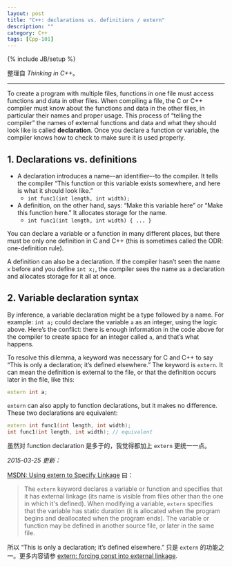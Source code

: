 ```yaml
---
layout: post
title: "C++: declarations vs. definitions / extern"
description: ""
category: C++
tags: [Cpp-101]
---
```

{% include JB/setup %}

整理自 _Thinking in C++_。

-----

To create a program with multiple files, functions in one file must access functions and data in other files. When compiling a file, the C or C++ compiler must know about the functions and data in the other files, in particular their names and proper usage. This process of “telling the compiler” the names of external functions and data and what they should look like is called **declaration**. Once you declare a function or variable, the compiler knows how to check to make sure it is used properly.

## 1. Declarations vs. definitions

* A declaration introduces a name–-an identifier–-to the compiler. It tells the compiler “This function or this variable exists somewhere, and here is what it should look like.” 
	* `int func1(int length, int width);`
* A definition, on the other hand, says: “Make this variable here” or “Make this function here.” It allocates storage for the name.
	* `int func1(int length, int width) { ... }`

You can declare a variable or a function in many different places, but there must be only one definition in C and C++ (this is sometimes called the ODR: one-definition rule).

A definition can also be a declaration. If the compiler hasn’t seen the name `x` before and you define `int x;`, the compiler sees the name as a declaration and allocates storage for it all at once.

## 2. Variable declaration syntax

By inference, a variable declaration might be a type followed by a name. For example: `int a;` could declare the variable `a` as an integer, using the logic above. Here’s the conflict: there is enough information in the code above for the compiler to create space for an integer called `a`, and that’s what happens. 

To resolve this dilemma, a keyword was necessary for C and C++ to say “This is only a declaration; it’s defined elsewhere.” The keyword is `extern`. It can mean the definition is external to the file, or that the definition occurs later in the file, like this:

```cpp
extern int a;
```
	
`extern` can also apply to function declarations, but it makes no difference. These two declarations are equivalent:

```cpp
extern int func1(int length, int width);
int func1(int length, int width); // equivalent
```
	
虽然对 function declaration 是多于的，我觉得都加上 `extern` 更统一一点。

_2015-03-25 更新：_

[MSDN: Using extern to Specify Linkage](https://msdn.microsoft.com/en-us/library/0603949d.aspx) 曰：

> The `extern` keyword declares a variable or function and specifies that it has external linkage (its name is visible from files other than the one in which it's defined). When modifying a variable, `extern` specifies that the variable has static duration (it is allocated when the program begins and deallocated when the program ends). The variable or function may be defined in another source file, or later in the same file.

所以 “This is only a declaration; it’s defined elsewhere.” 只是 `extern` 的功能之一。更多内容请参 [extern: forcing const into external linkage](/c++/2015/03/18/cpp-auto-register-static-const-volatile-linkage-scope#extern).